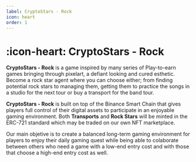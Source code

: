 ```yaml
---
label: CryptoStars - Rock
icon: heart
order: 1
---
```


# :icon-heart: CryptoStars - Rock

**CryptoStars - Rock** is a game inspired by many series of Play-to-earn games bringing through pixelart, a defiant looking and cured esthetic. Become a rock star agent where you can choose either; from finding potential rock stars to managing them, getting them to practice the songs in a studio for the next tour or buy a transport for the band tour.

**CryptoStars - Rock** is built on top of the Binance Smart Chain that gives players full control of their digital assets to participate in an enjoyable gaming environment. Both **Transports** and **Rock Stars** will be minted in the ERC-721 standard which may be traded on our own NFT marketplace.

Our main objetive is to create a balanced long-term gaming environment for players to enjoy their daily gaming quest while being able to colaborate between others who need a game with a low-end entry cost and with those that choose a high-end entry cost as well.
